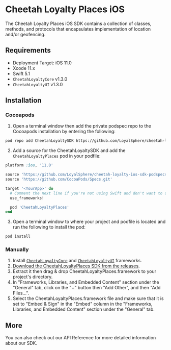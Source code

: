 # Cheetah Loyalty Places iOS

The Cheetah Loyalty Places iOS SDK contains a collection of classes, methods, and protocols that encapsulates implementation of location and/or geofencing.

## Requirements
* Deployment Target: iOS 11.0
* Xcode 11.x
* Swift 5.1
* `CheetahLoyaltyCore` v1.3.0
* `CheetahLoyaltyUI` v1.3.0

## Installation

### Cocoapods

1. Open a terminal window then add the private podspec repo to the Cocoapods installation by entering the following:

```sh
pod repo add CheetahLoyaltySDK https://github.com/LoyalSphere/cheetah-loyalty-ios-sdk-podspecs.git
```

2. Add a source for the CheetahLoyaltySDK and add the `CheetahLoyaltyPlaces` pod in your podfile:

```ruby
platform :ios, '11.0'

source 'https://github.com/LoyalSphere/cheetah-loyalty-ios-sdk-podspecs.git'
source 'https://github.com/CocoaPods/Specs.git'

target '<YourApp>' do
  # Comment the next line if you're not using Swift and don't want to use dynamic frameworks
  use_frameworks!

  pod 'CheetahLoyaltyPlaces'
end
```

3. Open a terminal window to where your project and podfile is located and run the following to install the pod:

```sh
pod install
```


### Manually

1. Install [`CheetahLoyaltyCore`](https://github.com/LoyalSphere/cheetah-loyalty-ios-sdk/blob/master/CheetahLoyaltyCore/README.md) and [`CheetahLoyaltyUI`](https://github.com/LoyalSphere/cheetah-loyalty-ios-sdk/blob/master/CheetahLoyaltyUI/README.md) frameworks.
2. [Download the CheetahLoyaltyPlaces SDK from the releases](https://github.com/LoyalSphere/cheetah-loyalty-ios-sdk/releases).
3. Extract it then drag & drop CheetahLoyaltyPlaces.framework to your project's directory.
4. In "Frameworks, Libraries, and Embedded Content" section under the "General" tab, click on the "+" button then "Add Other", and then "Add Files...".
5. Select the CheetahLoyaltyPlaces.framework file and make sure that it is set to "Embed & Sign" in the "Embed" column in the "Frameworks, Libraries, and Embedded Content" section under the "General" tab.

## More
You can also check out our API Reference for more detailed information about our SDK.
